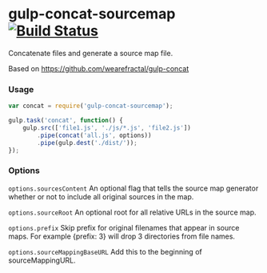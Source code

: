 gulp-concat-sourcemap [![Build Status](https://travis-ci.org/mikach/gulp-concat-sourcemap.png?branch=master)](https://travis-ci.org/mikach/gulp-concat-sourcemap)
=====================

Concatenate files and generate a source map file.

Based on https://github.com/wearefractal/gulp-concat

### Usage

```javascript
var concat = require('gulp-concat-sourcemap');

gulp.task('concat', function() {
    gulp.src(['file1.js', './js/*.js', 'file2.js'])
        .pipe(concat('all.js', options))
        .pipe(gulp.dest('./dist/'));
});
```

### Options

`options.sourcesContent`
An optional flag that tells the source map generator whether or not to include all original sources in the map.

`options.sourceRoot`
An optional root for all relative URLs in the source map.

`options.prefix`
Skip prefix for original filenames that appear in source maps. For example {prefix: 3} will drop 3 directories from file names.

`options.sourceMappingBaseURL`
Add this to the beginning of sourceMappingURL.